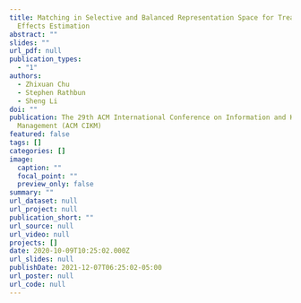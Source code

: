 ```yaml
---
title: Matching in Selective and Balanced Representation Space for Treatment
  Effects Estimation
abstract: ""
slides: ""
url_pdf: null
publication_types:
  - "1"
authors:
  - Zhixuan Chu
  - Stephen Rathbun
  - Sheng Li
doi: ""
publication: The 29th ACM International Conference on Information and Knowledge
  Management (ACM CIKM)
featured: false
tags: []
categories: []
image:
  caption: ""
  focal_point: ""
  preview_only: false
summary: ""
url_dataset: null
url_project: null
publication_short: ""
url_source: null
url_video: null
projects: []
date: 2020-10-09T10:25:02.000Z
url_slides: null
publishDate: 2021-12-07T06:25:02-05:00
url_poster: null
url_code: null
---
```

